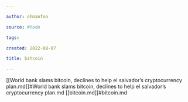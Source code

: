 ```yaml
---

author: ohmanfoo

source: #todo

tags: 

created: 2022-08-07

title: bitcoin

---
```

[[World bank slams bitcoin, declines to help el salvador’s cryptocurrency plan.md]]#World bank slams bitcoin, declines to help el salvador’s cryptocurrency plan.md
[[bitcoin.md]]#bitcoin.md